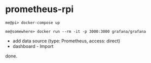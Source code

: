 # prometheus-rpi

    me@pi> docker-compose up

    me@somewhere> docker run --rm -it -p 3000:3000 grafana/grafana


- add data source (type: Prometheus, access: direct)
- dashboard - Import

done.
 
